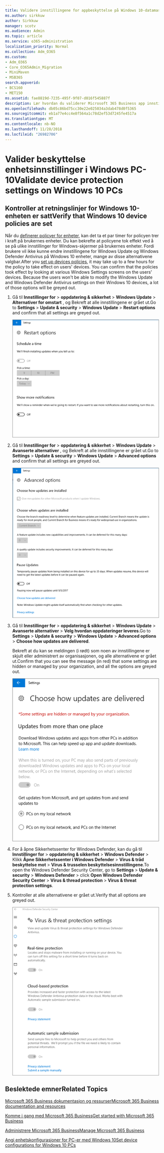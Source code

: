 ```yaml
---
title: Validere innstillingene for appbeskyttelse på Windows 10-datamaskiner
ms.author: sirkkuw
author: Sirkkuw
manager: scotv
ms.audience: Admin
ms.topic: article
ms.service: o365-administration
localization_priority: Normal
ms.collection: Adm_O365
ms.custom:
- Adm_O365
- Core_O365Admin_Migration
- MiniMaven
- MSB365
search.appverid:
- BCS160
- MET150
ms.assetid: fae8819d-7235-495f-9f07-d016f545887f
description: Lær hvordan du validerer Microsoft 365 Business app innstillinger i Windows 10 enheter.
ms.openlocfilehash: db05c86bd75cc30e22e025034a3dab478d0f5365
ms.sourcegitcommit: eb1a77e4cc4e8f564a1c78d2ef53d7245fe4517a
ms.translationtype: MT
ms.contentlocale: nb-NO
ms.lasthandoff: 11/28/2018
ms.locfileid: "26982706"
---
```

# <a name="validate-device-protection-settings-on-windows-10-pcs"></a><span data-ttu-id="c3f25-103">Valider beskyttelse enhetsinnstillinger i Windows PC-10</span><span class="sxs-lookup"><span data-stu-id="c3f25-103">Validate device protection settings on Windows 10 PCs</span></span>

## <a name="verify-that-windows-10-device-policies-are-set"></a><span data-ttu-id="c3f25-104">Kontroller at retningslinjer for Windows 10-enheten er satt</span><span class="sxs-lookup"><span data-stu-id="c3f25-104">Verify that Windows 10 device policies are set</span></span>

<span data-ttu-id="c3f25-p101">Når du [definerer policyer for enheter](protection-settings-for-windows-10-pcs.md), kan det ta et par timer for policyen trer i kraft på brukernes enheter. Du kan bekrefte at policyene tok effekt ved å se på ulike innstillinger for Windows-skjermer på brukernes enheter. Fordi brukere vil ikke kunne endre innstillingene for Windows Update og Windows Defender Antivirus på Windows 10 enheter, mange av disse alternativene valgbar.</span><span class="sxs-lookup"><span data-stu-id="c3f25-p101">After you [set up devices policies](protection-settings-for-windows-10-pcs.md), it may take up to a few hours for the policy to take effect on users' devices. You can confirm that the policies took effect by looking at various Windows Settings screens on the users' devices. Because the users won't be able to modify the Windows Update and Windows Defender Antivirus settings on their Windows 10 devices, a lot of those options will be greyed out.</span></span>
  
1. <span data-ttu-id="c3f25-108">Gå til **Innstillinger for** \> **oppdatering &amp; sikkerhet** \> **Windows Update** \> **Alternativer for omstart** , og Bekreft at alle innstillingene er grået ut.</span><span class="sxs-lookup"><span data-stu-id="c3f25-108">Go to **Settings** \> **Update &amp; security** \> **Windows Update** \> **Restart options** and confirm that all settings are greyed out.</span></span> 
    
    ![Alle alternativer for omstart er grået ut.](media/31308da9-18b0-47c5-bbf6-d5fa6747c376.png)
  
2. <span data-ttu-id="c3f25-110">Gå til **Innstillinger for** \> **oppdatering &amp; sikkerhet** \> **Windows Update** \> **Avanserte alternativer** , og Bekreft at alle innstillingene er grået ut.</span><span class="sxs-lookup"><span data-stu-id="c3f25-110">Go to **Settings** \> **Update &amp; security** \> **Windows Update** \> **Advanced options** and confirm that all settings are greyed out.</span></span> 
    
    ![Windows avanserte alternativer for oppdateringer er grået ut.](media/049cf281-d503-4be9-898b-c0a3286c7fc2.png)
  
3. <span data-ttu-id="c3f25-112">Gå til **Innstillinger for** \> **oppdatering &amp; sikkerhet** \> **Windows Update** \> **Avanserte alternativer** \> **Velg hvordan oppdateringer leveres**.</span><span class="sxs-lookup"><span data-stu-id="c3f25-112">Go to **Settings** \> **Update &amp; security** \> **Windows Update** \> **Advanced options** \> **Choose how updates are delivered**.</span></span>
    
    <span data-ttu-id="c3f25-113">Bekreft at du kan se meldingen (i rødt) som noen av innstillingene er skjult eller administrert av organisasjonen, og alle alternativene er grået ut.</span><span class="sxs-lookup"><span data-stu-id="c3f25-113">Confirm that you can see the message (in red) that some settings are hidden or managed by your organization, and all the options are greyed out.</span></span>
    
    ![Velg hvordan oppdateringer leveres siden angir innstillingene er skjult eller administrert av organisasjonen.](media/6b3e37c5-da41-4afd-9983-b4f406216b59.png)
  
4. <span data-ttu-id="c3f25-115">For å åpne Sikkerhetssenter for Windows Defender, kan du gå til **Innstillinger for** \> **oppdatering &amp; sikkerhet** \> **Windows Defender** \> Klikk **Åpne Sikkerhetssenter i Windows Defender** \> **Virus &amp; tråd beskyttelse mot** \> **Virus &amp; trusselen beskyttelsesinnstillingene**.</span><span class="sxs-lookup"><span data-stu-id="c3f25-115">To open the Windows Defender Security Center, go to **Settings** \> **Update &amp; security** \> **Windows Defender** \> click **Open Windows Defender Security Center** \> **Virus &amp; thread protection** \> **Virus &amp; threat protection settings**.</span></span> 
    
5. <span data-ttu-id="c3f25-116">Kontroller at alle alternativene er grået ut.</span><span class="sxs-lookup"><span data-stu-id="c3f25-116">Verify that all options are greyed out.</span></span> 
    
    ![Innstillingene for Virus og threat protection er grået ut.](media/9ca68d40-a5d9-49d7-92a4-c581688b5926.png)
  
## <a name="related-topics"></a><span data-ttu-id="c3f25-118">Beslektede emner</span><span class="sxs-lookup"><span data-stu-id="c3f25-118">Related Topics</span></span>

[<span data-ttu-id="c3f25-119">Microsoft 365 Business dokumentasjon og ressurser</span><span class="sxs-lookup"><span data-stu-id="c3f25-119">Microsoft 365 Business documentation and resources</span></span>](https://go.microsoft.com/fwlink/p/?linkid=853701)
  
[<span data-ttu-id="c3f25-120">Komme i gang med Microsoft 365 Business</span><span class="sxs-lookup"><span data-stu-id="c3f25-120">Get started with Microsoft 365 Business</span></span>](microsoft-365-business-overview.md)
  
[<span data-ttu-id="c3f25-121">Administrere Microsoft 365 Business</span><span class="sxs-lookup"><span data-stu-id="c3f25-121">Manage Microsoft 365 Business</span></span>](manage.md)
  
[<span data-ttu-id="c3f25-122">Angi enhetskonfigurasjoner for PC-er med Windows 10</span><span class="sxs-lookup"><span data-stu-id="c3f25-122">Set device configurations for Windows 10 PCs</span></span>](protection-settings-for-windows-10-pcs.md)
  

